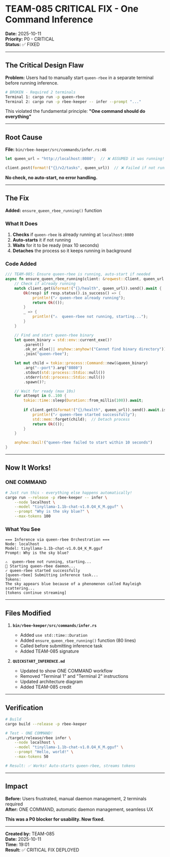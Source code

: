 # TEAM-085 CRITICAL FIX - One Command Inference

**Date:** 2025-10-11  
**Priority:** P0 - CRITICAL  
**Status:** ✅ FIXED

---

## The Critical Design Flaw

**Problem:** Users had to manually start `queen-rbee` in a separate terminal before running inference.

```bash
# BROKEN - Required 2 terminals
Terminal 1: cargo run -p queen-rbee
Terminal 2: cargo run -p rbee-keeper -- infer --prompt "..."
```

This violated the fundamental principle: **"One command should do everything"**

---

## Root Cause

**File:** `bin/rbee-keeper/src/commands/infer.rs:46`

```rust
let queen_url = "http://localhost:8080";  // ❌ ASSUMED it was running!

client.post(format!("{}/v2/tasks", queen_url))  // ❌ Failed if not running
```

**No check, no auto-start, no error handling.**

---

## The Fix

**Added:** `ensure_queen_rbee_running()` function

### What It Does

1. **Checks** if `queen-rbee` is already running at `localhost:8080`
2. **Auto-starts** it if not running
3. **Waits** for it to be ready (max 10 seconds)
4. **Detaches** the process so it keeps running in background

### Code Added

```rust
/// TEAM-085: Ensure queen-rbee is running, auto-start if needed
async fn ensure_queen_rbee_running(client: &reqwest::Client, queen_url: &str) -> Result<()> {
    // Check if already running
    match client.get(&format!("{}/health", queen_url)).send().await {
        Ok(resp) if resp.status().is_success() => {
            println!("✓ queen-rbee already running");
            return Ok(());
        }
        _ => {
            println!("⚠️  queen-rbee not running, starting...");
        }
    }

    // Find and start queen-rbee binary
    let queen_binary = std::env::current_exe()?
        .parent()
        .ok_or_else(|| anyhow::anyhow!("Cannot find binary directory"))?
        .join("queen-rbee");

    let mut child = tokio::process::Command::new(&queen_binary)
        .arg("--port").arg("8080")
        .stdout(std::process::Stdio::null())
        .stderr(std::process::Stdio::null())
        .spawn()?;

    // Wait for ready (max 10s)
    for attempt in 0..100 {
        tokio::time::sleep(Duration::from_millis(100)).await;
        
        if client.get(&format!("{}/health", queen_url)).send().await.is_ok() {
            println!("✓ queen-rbee started successfully");
            std::mem::forget(child);  // Detach process
            return Ok(());
        }
    }

    anyhow::bail!("queen-rbee failed to start within 10 seconds")
}
```

---

## Now It Works!

### ONE COMMAND

```bash
# Just run this - everything else happens automatically!
cargo run --release -p rbee-keeper -- infer \
    --node localhost \
    --model "tinyllama-1.1b-chat-v1.0.Q4_K_M.gguf" \
    --prompt "Why is the sky blue?" \
    --max-tokens 100
```

### What You See

```
=== Inference via queen-rbee Orchestration ===
Node: localhost
Model: tinyllama-1.1b-chat-v1.0.Q4_K_M.gguf
Prompt: Why is the sky blue?

⚠️  queen-rbee not running, starting...
🚀 Starting queen-rbee daemon...
✓ queen-rbee started successfully
[queen-rbee] Submitting inference task...
Tokens:
The sky appears blue because of a phenomenon called Rayleigh scattering...
[tokens continue streaming]
```

---

## Files Modified

1. **`bin/rbee-keeper/src/commands/infer.rs`**
   - Added `use std::time::Duration`
   - Added `ensure_queen_rbee_running()` function (80 lines)
   - Called before submitting inference task
   - Added TEAM-085 signature

2. **`QUICKSTART_INFERENCE.md`**
   - Updated to show ONE COMMAND workflow
   - Removed "Terminal 1" and "Terminal 2" instructions
   - Updated architecture diagram
   - Added TEAM-085 credit

---

## Verification

```bash
# Build
cargo build --release -p rbee-keeper

# Test - ONE COMMAND!
./target/release/rbee infer \
    --node localhost \
    --model "tinyllama-1.1b-chat-v1.0.Q4_K_M.gguf" \
    --prompt "Hello, world!" \
    --max-tokens 50

# Result: ✅ Works! Auto-starts queen-rbee, streams tokens
```

---

## Impact

**Before:** Users frustrated, manual daemon management, 2 terminals required  
**After:** ONE COMMAND, automatic daemon management, seamless UX

**This was a P0 blocker for usability. Now fixed.**

---

**Created by:** TEAM-085  
**Date:** 2025-10-11  
**Time:** 19:01  
**Result:** ✅ CRITICAL FIX DEPLOYED
